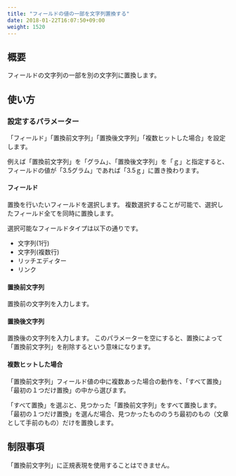 ```yaml
---
title: "フィールドの値の一部を文字列置換する"
date: 2018-01-22T16:07:50+09:00
weight: 1520
---
```


## 概要

フィールドの文字列の一部を別の文字列に置換します。

## 使い方

### 設定するパラメーター

「フィールド」「置換前文字列」「置換後文字列」「複数ヒットした場合」を設定します。

例えば「置換前文字列」を「グラム」、「置換後文字列」を「ｇ」と指定すると、フィールドの値が「3.5グラム」であれば「3.5ｇ」に置き換わります。

#### フィールド

置換を行いたいフィールドを選択します。
複数選択することが可能で、選択したフィールド全てを同時に置換します。

選択可能なフィールドタイプは以下の通りです。

- 文字列(1行)
- 文字列(複数行)
- リッチエディター
- リンク

#### 置換前文字列

置換前の文字列を入力します。

#### 置換後文字列

置換後の文字列を入力します。
このパラメーターを空にすると、置換によって「置換前文字列」を削除するという意味になります。

#### 複数ヒットした場合

「置換前文字列」フィールド値の中に複数あった場合の動作を、「すべて置換」「最初の１つだけ置換」の中から選びます。

「すべて置換」を選ぶと、見つかった「置換前文字列」をすべて置換します。
「最初の１つだけ置換」を選んだ場合、見つかったもののうち最初のもの（文章として手前のもの）だけを置換します。


## 制限事項

「置換前文字列」に正規表現を使用することはできません。

